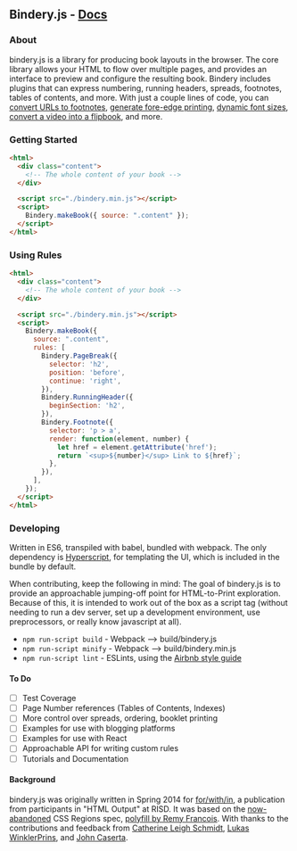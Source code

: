 ## Bindery.js - [Docs](http://evanbrooks.info/bindery/)

### About

bindery.js is a library for producing book layouts in the browser. The core library allows your HTML to flow over multiple pages, and provides an interface to preview and configure the resulting book. Bindery includes plugins that can express numbering, running headers, spreads, footnotes, tables of contents, and more. With just a couple lines of code, you can [convert URLs to footnotes](https://github.com/evnbr/bindery/tree/master/example), [generate fore-edge printing](https://github.com/evnbr/bindery/tree/master/example), [dynamic font sizes](https://github.com/evnbr/bindery/tree/master/example), [convert a video into a flipbook](https://github.com/evnbr/bindery/tree/master/example), and more.

### Getting Started

```html
<html>
  <div class="content">
    <!-- The whole content of your book -->
  </div>

  <script src="./bindery.min.js"></script>
  <script>
    Bindery.makeBook({ source: ".content" });
  </script>
</html>
```

### Using Rules

```html
<html>
  <div class="content">
    <!-- The whole content of your book -->
  </div>

  <script src="./bindery.min.js"></script>
  <script>
    Bindery.makeBook({
      source: ".content",
      rules: [
        Bindery.PageBreak({
          selector: 'h2',
          position: 'before',
          continue: 'right',
        }),
        Bindery.RunningHeader({
          beginSection: 'h2',
        }),
        Bindery.Footnote({
          selector: 'p > a',
          render: function(element, number) {
            let href = element.getAttribute('href');
            return `<sup>${number}</sup> Link to ${href}`;
          },
        }),
      ],
    });
  </script>
</html>

```


### Developing

Written in ES6, transpiled with babel, bundled with webpack. The only dependency is [Hyperscript](https://github.com/hyperhype/hyperscript), for templating the UI, which is included in the bundle by default.

When contributing, keep the following in mind: The goal of bindery.js is to provide an approachable jumping-off point for HTML-to-Print exploration. Because of this, it is intended to work out of the box as a script tag (without needing to run a dev server, set up a development environment, use preprocessors, or really know javascript at all).

- `npm run-script build` - Webpack —> build/bindery.js
- `npm run-script minify` - Webpack —> build/bindery.min.js
- `npm run-script lint` - ESLints, using the [Airbnb style guide](https://github.com/airbnb/javascript)

#### To Do

- [ ] Test Coverage
- [ ] Page Number references (Tables of Contents, Indexes)
- [ ] More control over spreads, ordering, booklet printing
- [ ] Examples for use with blogging platforms
- [ ] Examples for use with React
- [ ] Approachable API for writing custom rules
- [ ] Tutorials and Documentation

#### Background

bindery.js was originally written in Spring 2014 for [for/with/in](http://htmloutput.risd.gd/),
a publication from participants in "HTML Output" at RISD. It was based on the [now-abandoned](https://alistapart.com/blog/post/css-regions-considered-harmful) CSS Regions spec, [polyfill by Remy Francois](https://github.com/FremyCompany/css-regions-polyfill). With thanks to the contributions and feedback from [Catherine Leigh Schmidt](http://cath.land), [Lukas WinklerPrins](http://ltwp.net), and [John Caserta](http://johncaserta.com/).
